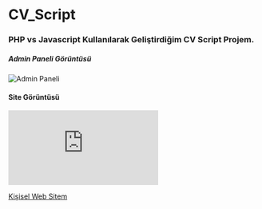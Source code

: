 # CV_Script

### PHP vs Javascript Kullanılarak Geliştirdiğim CV Script Projem.

##### Admin Paneli Görüntüsü

![Admin Paneli](https://prnt.sc/x5bhm0)

#### Site Görüntüsü

![Site Görüntüsü](https://dosya.co/1507q7vzt7bk/sol_1.png.html)

[Kişisel Web Sitem](https://harundogdu.com.tr/)
